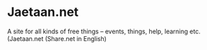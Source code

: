 # Jaetaan.net
A site for all kinds of free things – events, things, help, learning etc. (Jaetaan.net (Share.net in English)
